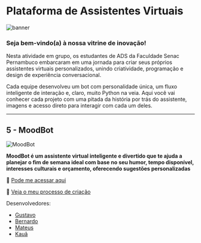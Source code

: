 # Plataforma de Assistentes Virtuais

![banner](https://github.com/devcode25/chatExpo-TADS045/blob/main/img/banner.png)

### Seja bem-vindo(a) à nossa vitrine de inovação!

Nesta atividade em grupo, os estudantes de ADS da Faculdade Senac Pernambuco embarcaram em uma jornada para criar seus próprios assistentes virtuais personalizados, unindo criatividade, programação e design de experiência conversacional.

Cada equipe desenvolveu um bot com personalidade única, um fluxo inteligente de interação e, claro, muito Python na veia. Aqui você vai conhecer cada projeto com uma pitada da história por trás do assistente, imagens e acesso direto para interagir com cada um deles.

---

## 5 - MoodBot

![MoodBot](https://raw.githubusercontent.com/Gustavo-mouraDev/chatExpo-TADS045/main/img/MoodBot.png)

**MoodBot é um assistente virtual inteligente e divertido que te ajuda a planejar o fim de semana ideal com base no seu humor, tempo disponível, interesses culturais e orçamento, oferecendo sugestões personalizadas**

🔗 [Pode me acessar aqui](https://colab.research.google.com/drive/1BxfiFj0l056B1HWY44i5-mAvIcN2OSme?usp=sharing)

🔗 [Veja o meu processo de criação](https://miro.com/app/board/uXjVI2Y3BOM=/?share_link_id=836623756375)

Desenvolvedores:
- [Gustavo](https://www.linkedin.com/in/gustavo-mouradev/)
- [Bernardo](https://github.com/7BZN)
- [Mateus](https://github.com/Mateus88B)
- [Kauã](https://github.com/K-source-source)




